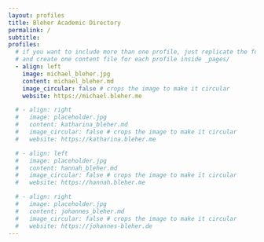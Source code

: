 ```yaml
---
layout: profiles
title: Bleher Academic Directory
permalink: /
subtitle:
profiles:
  # if you want to include more than one profile, just replicate the following block
  # and create one content file for each profile inside _pages/
  - align: left
    image: michael_bleher.jpg
    content: michael_bleher.md
    image_circular: false # crops the image to make it circular
    website: https://michael.bleher.me

  # - align: right
  #   image: placeholder.jpg
  #   content: katharina_bleher.md
  #   image_circular: false # crops the image to make it circular
  #   website: https://katharina.bleher.me

  # - align: left
  #   image: placeholder.jpg
  #   content: hannah_bleher.md
  #   image_circular: false # crops the image to make it circular
  #   website: https://hannah.bleher.me

  # - align: right
  #   image: placeholder.jpg
  #   content: johannes_bleher.md
  #   image_circular: false # crops the image to make it circular
  #   website: https://johannes-bleher.de
---
```


